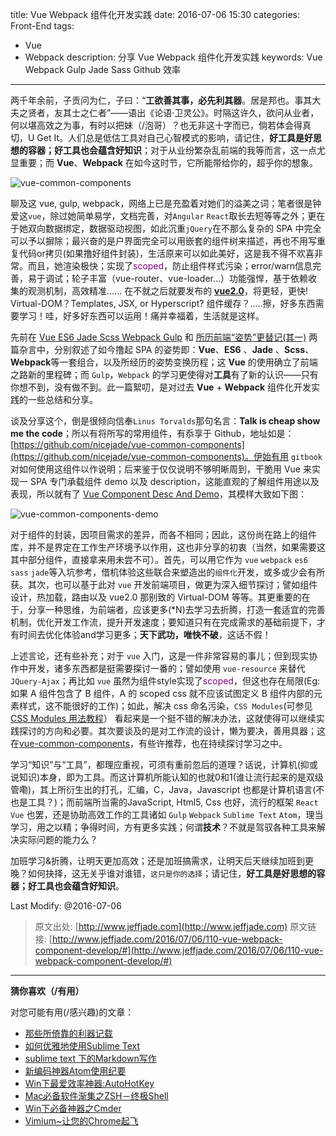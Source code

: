 title: Vue Webpack 组件化开发实践 
date: 2016-07-06 15:30
categories: Front-End
tags: 
- Vue
- Webpack
description: 分享 Vue Webpack 组件化开发实践
keywords: Vue Webpack Gulp Jade Sass Github 效率 
---

两千年余前，子贡问为仁，子曰：“**工欲善其事，必先利其器**。居是邦也。事其大夫之贤者，友其士之仁者”——语出《论语·卫灵公》。时隔这许久，欲问从业者，何以堪高效之为事，有时以把妹（/泡哥）？也无非这十字而已，倘若体会得真切，U Get It。人们总是低估工具对自己心智模式的影响，请记住，**好工具是好思想的容器；好工具也会蕴含好知识**；对于从业纷繁杂乱前端的我等而言，这一点尤显重要；而 **Vue**、**Webpack** 在如今这时节，它所能带给你的，超乎你的想象。

<!-- more -->

![vue-common-components](http://7xoosr.com1.z0.glb.clouddn.com/vue-common-components.jpg)

聊及这 vue, gulp, webpack，网络上已是充盈着对她们的溢美之词；笔者很是钟爱这`vue`，除过她简单易学，文档完善，对`Angular` `React`取长去短等等之外；更在于她双向数据绑定，数据驱动视图，如此沉重`jQuery`在不那么复杂的 SPA 中完全可以予以摒除；最兴奋的是户界面完全可以用嵌套的组件树来描述，再也不用写重复代码or拷贝(如果撸好组件封装)，生活原来可以如此美好，这是我不得不欢喜非常。而且，她渲染极快；实现了<span style='color:purple'>scoped</span>，防止组件样式污染；error/warn信息完善，易于调试；轮子丰富（vue-router、vue-loader...）功能强悍，基于依赖收集的观测机制，高效精准...... 在不就之后就要发布的 **[vue2.0](https://github.com/vuejs/vue/wiki/2.0-features)**，将更轻，更快! Virtual-DOM？Templates, JSX, or Hyperscript? 组件缓存？.....擦，好多东西需要学习！哇，好多好东西可以运用！痛并幸福着，生活就是这样。


先前在 [Vue ES6 Jade Scss Webpack Gulp](http://www.jeffjade.com/2016/05/08/106-vue-es6-jade-scss-webpack-gulp/#) 和 [所历前端“姿势”更替记(其一)](http://www.jeffjade.com/2016/05/14/106-front-end-learning-record/) 两篇杂言中，分别叙述了如今撸起 SPA 的姿势即：**Vue**、**ES6** 、**Jade** 、**Scss**、**Webpack**等一套组合，以及所经历的姿势变换历程；这 **Vue** 的使用确立了前端之路新的里程碑；而 `Gulp`，`Webpack` 的学习更使得对**工具**有了新的认识——只有你想不到，没有做不到。此一篇絮叨，是对过去 **Vue** + **Webpack** 组件化开发实践的一些总结和分享。

谈及分享这个，倒是很倾向信奉`Linus Torvalds`那句名言：**Talk is cheap show me the code**；所以有将所写的常用组件，有忝享于 Github，地址如是： [https://github.com/nicejade/vue-common-components](https://github.com/nicejade/vue-common-components)。伊始有用 `gitbook` 对如何使用这组件以作说明；后来鉴于仅仅说明不够明晰周到，干脆用 Vue 来实现一 SPA 专门承载组件 demo 以及 description，这能直观的了解组件用途以及表现，所以就有了 [Vue Component Desc And Demo](http://nicejade.github.io/jade/vue-jade-components-demo.html#/)，其模样大致如下图：

![vue-common-components-demo](http://7xoosr.com1.z0.glb.clouddn.com/vue-common-components-demo.jpg)

对于组件的封装，因项目需求的差异，而各不相同；因此，这份尚在路上的组件库，并不是界定在工作生产环境予以作用，这也非分享的初衷（当然，如果需要这其中部分组件，直接拿来用未尝不可）。首先，可以用它作为 `vue` `webpack` `es6` `sass` `jade`等入坑参考，借机体验这些联合来塑造出的`组件化`开发，或多或少会有所获。其次，也可以基于此对 `vue` 开发前端项目，做更为深入细节探讨；譬如组件设计，热加载，路由以及 vue2.0 那别致的 Virtual-DOM 等等。其更重要的在于，分享一种思维，为前端者，应该更多(\*N)去学习去折腾，打造一套适宜的完善机制，优化开发工作流，提升开发速度；要知道只有在完成需求的基础前提下，才有时间去优化体验and学习更多；**天下武功，唯快不破**，这话不假！

上述言论，还有些补充；对于 `vue` 入门，这是一件非常容易的事儿；但到现实协作中开发，诸多东西都是挺需要探讨一番的；譬如使用 `vue-resource` 来替代 `JQuery-Ajax`；再比如 `vue` 虽然为组件style实现了<span style='color:purple'>scoped</span>，但这也存在局限(Eg: 如果 A 组件包含了 B 组件，A 的 scoped css 就不应该试图定义 B 组件内部的元素样式，这不能很好的工作)；如此，解决 css 命名污染，`CSS Modules`(可参见[CSS Modules 用法教程](http://www.ruanyifeng.com/blog/2016/06/css_modules.html)） 看起来是一个挺不错的解决办法，这就使得可以继续实践探讨的方向和必要。其次要谈及的是对工作流的设计，懒为要决，善用具器；这在[vue-common-components](https://github.com/nicejade/vue-common-components)，有些许推荐，也在持续探讨学习之中。

学习“知识”与“工具”，都理应重视，可须有重前忽后的道理？话说，计算机(抑或说知识)本身，即为工具。而这计算机所能认知的也就0和1(谁让流行起来的是双级管嘞)，其上所衍生出的打孔，汇编，C，Java，Javascript 也都是计算机语言(不也是工具？)；而前端所当需的JavaScript, Html5, Css 也好，流行的框架 `React` `Vue` 也罢，还是协助高效工作的工具诸如 `Gulp` `Webpack` `Sublime Text` `Atom`，理当学习，用之以精；争得时间，方有更多实践；何谓**技术**？不就是驾驭各种工具来解决实际问题的能力么？

加班学习&折腾，让明天更加高效；还是加班搞需求，让明天后天继续加班到更晚？如何抉择，这无关乎谁对谁错，`这只是你的选择`；请记住，**好工具是好思想的容器；好工具也会蕴含好知识**。

Last Modify: @2016-07-06

>原文出处: [http://www.jeffjade.com](http://www.jeffjade.com)
>原文链接: [http://www.jeffjade.com/2016/07/06/110-vue-webpack-component-develop/#](http://www.jeffjade.com/2016/07/06/110-vue-webpack-component-develop/#)

---

**猜你喜欢（/有用）**

对您可能有用(/感兴趣)的文章：
* [那些所倚靠的利器记载](http://www.jeffjade.com/2016/03/17/2016-03-17-jade-tools/)
* [如何优雅地使用Sublime Text](http://www.jeffjade.com/2015/12/15/2015-04-17-toss-sublime-text/)
* [sublime text 下的Markdown写作](http://www.cnblogs.com/jadeboy/p/4165449.html)
* [新编码神器Atom使用纪要](http://www.jeffjade.com/2016/03/03/2016-03-02-how-to-use-atom/)
* [Win下最爱效率神器:AutoHotKey](http://www.jeffjade.com/2016/03/11/2016-03-11-autohotkey/)
* [Mac必备软件渐集之ZSH－终极Shell](http://www.jeffjade.com/2015/07/29/2015-07-29-mac-musthave-software/)
* [Win下必备神器之Cmder](http://www.jeffjade.com/2016/01/13/2016-01-13-windows-software-cmder/)
* [Vimium~让您的Chrome起飞](http://www.jeffjade.com/2015/10/19/2015-10-18-chrome-vimium/)
